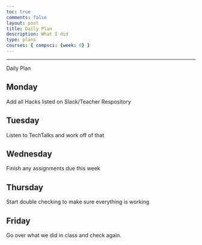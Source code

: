```yaml
---
toc: true
comments: false
layout: post
title: Daily Plan
description: What I did
type: plans
courses: { compsci: {week: 0} }
---
```

---
Daily Plan
## Monday
Add all Hacks listed on Slack/Teacher Respository
## Tuesday
Listen to TechTalks and work off of that
## Wednesday
Finish any assignments due this week
## Thursday
Start double checking to make sure everything is working
## Friday
Go over what we did in class and check again.  